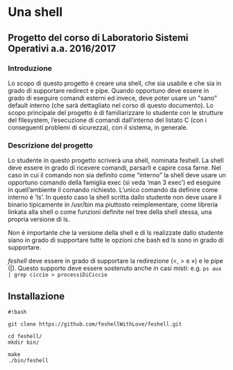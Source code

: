 # Una shell #

## Progetto del corso di Laboratorio Sistemi Operativi a.a. 2016/2017 ##

### Introduzione ###

Lo scopo di questo progetto è creare una shell, che sia usabile e che sia in grado di supportare redirect e pipe. 
Quando opportuno deve essere in grado di eseguire comandi esterni ed invece, deve poter usare un "sano" default interno (che sarà dettagliato nel corso di questo documento).
Lo scopo principale del progetto è di familiarizzare lo studente con le strutture del filesystem, l’esecuzione di comandi dall’interno del listato C (con i conseguenti problemi di sicurezza), con il sistema, in generale.

### Descrizione del progetto ###

Lo studente in questo progetto scriverà una shell, nominata feshell.
La shell deve essere in grado di ricevere comandi, parsarli e capire cosa farne. Nel caso in cui il comando
non sia definito come “interno” la shell deve usare un opportuno comando della famiglia exec (si veda
‘man 3 exec’) ed eseguire in quell’ambiente il comando richiesto. L’unico comando da definire come
interno è ’ls’. In questo caso la shell scritta dallo studente non deve usare il binario tipicamente in
/usr/bin ma piuttosto reimplementare, come libreria linkata alla shell o come funzioni definite nel tree
della shell stessa, una propria versione di ls.

Non è importante che la versione della shell e di ls realizzate dallo studente siano in grado di supportare tutte le opzioni che bash ed ls sono in grado di supportare.

*feshell* deve essere in grado di supportare la redirezione (<, > e ») e le pipe (|).
Questo supporto deve essere sostenuto anche in casi misti: e.g. `ps aux | grep ciccio > processiDiCiccio`

## Installazione ##

```
#!bash

git clone https://github.com/feshellWithLove/feshell.git

cd feshell/
mkdir bin/

make
./bin/feshell
```
